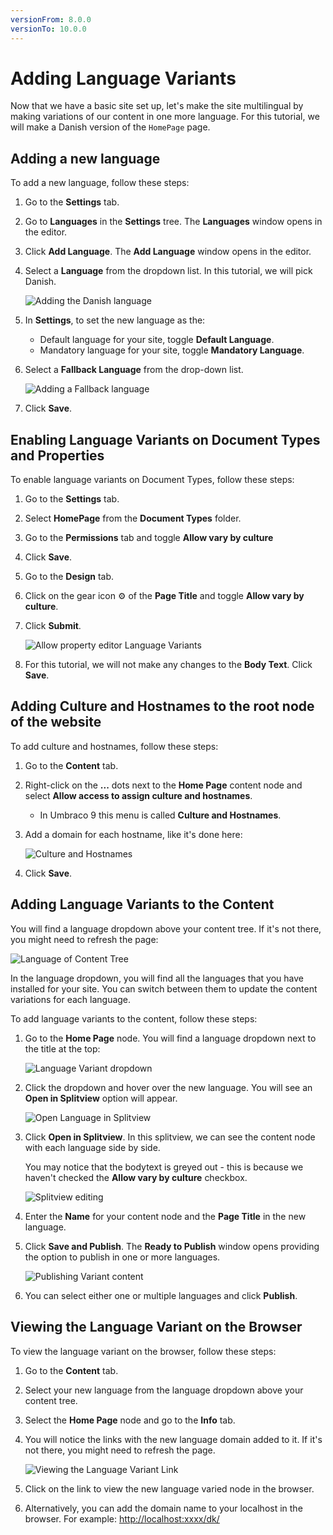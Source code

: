 ```yaml
---
versionFrom: 8.0.0
versionTo: 10.0.0
---
```


# Adding Language Variants

Now that we have a basic site set up, let's make the site multilingual by making variations of our content in one more language. For this tutorial, we will make a Danish version of the `HomePage` page.

## Adding a new language

To add a new language, follow these steps:

1. Go to the **Settings** tab.
2. Go to **Languages** in the **Settings** tree. The **Languages** window opens in the editor.
3. Click **Add Language**. The **Add Language** window opens in the editor.
4.  Select a **Language** from the dropdown list. In this tutorial, we will pick Danish.

    ![Adding the Danish language](../../../../11/umbraco-cms/tutorials/creating-a-basic-website/images/adding-danish-language.png)
5. In **Settings**, to set the new language as the:
   * Default language for your site, toggle **Default Language**.
   * Mandatory language for your site, toggle **Mandatory Language**.
6.  Select a **Fallback Language** from the drop-down list.

    ![Adding a Fallback language](../../../../11/umbraco-cms/tutorials/creating-a-basic-website/images/fallback-language.png)
7. Click **Save**.

## Enabling Language Variants on Document Types and Properties

To enable language variants on Document Types, follow these steps:

1. Go to the **Settings** tab.
2. Select **HomePage** from the **Document Types** folder.
3. Go to the **Permissions** tab and toggle **Allow vary by culture**
4. Click **Save**.
5. Go to the **Design** tab.
6. Click on the gear icon ⚙ of the **Page Title** and toggle **Allow vary by culture**.
7.  Click **Submit**.

    ![Allow property editor Language Variants](../../../../11/umbraco-cms/tutorials/creating-a-basic-website/images/allow-varying-property-editor.png)
8. For this tutorial, we will not make any changes to the **Body Text**. Click **Save**.

## Adding Culture and Hostnames to the root node of the website

To add culture and hostnames, follow these steps:

1. Go to the **Content** tab.
2. Right-click on the **...** dots next to the **Home Page** content node and select **Allow access to assign culture and hostnames**.
   * In Umbraco 9 this menu is called **Culture and Hostnames**.
3.  Add a domain for each hostname, like it's done here:

    ![Culture and Hostnames](../../../../11/umbraco-cms/tutorials/creating-a-basic-website/images/culture-and-hostnames.png)
4. Click **Save**.

## Adding Language Variants to the Content

You will find a language dropdown above your content tree. If it's not there, you might need to refresh the page:

![Language of Content Tree](../../../../11/umbraco-cms/tutorials/creating-a-basic-website/images/language-content-tree.png)

In the language dropdown, you will find all the languages that you have installed for your site. You can switch between them to update the content variations for each language.

To add language variants to the content, follow these steps:

1.  Go to the **Home Page** node. You will find a language dropdown next to the title at the top:

    ![Language Variant dropdown](../../../../11/umbraco-cms/tutorials/creating-a-basic-website/images/language-dropdown.png)
2.  Click the dropdown and hover over the new language. You will see an **Open in Splitview** option will appear.

    ![Open Language in Splitview](../../../../11/umbraco-cms/tutorials/creating-a-basic-website/images/open-in-splitview.png)
3.  Click **Open in Splitview**. In this splitview, we can see the content node with each language side by side.

    You may notice that the bodytext is greyed out - this is because we haven't checked the **Allow vary by culture** checkbox.

    ![Splitview editing](../../../../11/umbraco-cms/tutorials/creating-a-basic-website/images/splitview-editing.png)
4. Enter the **Name** for your content node and the **Page Title** in the new language.
5.  Click **Save and Publish**. The **Ready to Publish** window opens providing the option to publish in one or more languages.

    ![Publishing Variant content](../../../../11/umbraco-cms/tutorials/creating-a-basic-website/images/publishing-variant-content.png)
6. You can select either one or multiple languages and click **Publish**.

## Viewing the Language Variant on the Browser

To view the language variant on the browser, follow these steps:

1. Go to the **Content** tab.
2. Select your new language from the language dropdown above your content tree.
3. Select the **Home Page** node and go to the **Info** tab.
4.  You will notice the links with the new language domain added to it. If it's not there, you might need to refresh the page.

    ![Viewing the Language Variant Link](../../../../11/umbraco-cms/tutorials/creating-a-basic-website/images/viewing-langvariant-browser.png)
5. Click on the link to view the new language varied node in the browser.
6. Alternatively, you can add the domain name to your localhost in the browser. For example: [http://localhost:xxxx/dk/](http:/localhost:xxxx/dk/)
